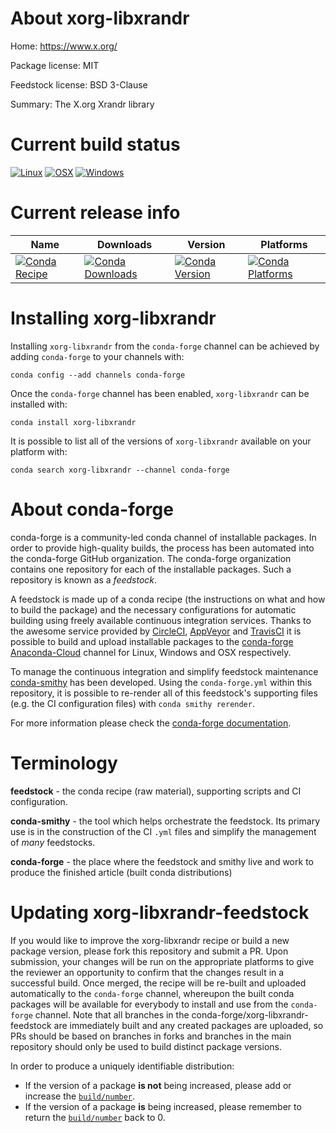 About xorg-libxrandr
====================

Home: https://www.x.org/

Package license: MIT

Feedstock license: BSD 3-Clause

Summary: The X.org Xrandr library



Current build status
====================

[![Linux](https://img.shields.io/circleci/project/github/conda-forge/xorg-libxrandr-feedstock/master.svg?label=Linux)](https://circleci.com/gh/conda-forge/xorg-libxrandr-feedstock)
[![OSX](https://img.shields.io/travis/conda-forge/xorg-libxrandr-feedstock/master.svg?label=macOS)](https://travis-ci.org/conda-forge/xorg-libxrandr-feedstock)
[![Windows](https://img.shields.io/appveyor/ci/conda-forge/xorg-libxrandr-feedstock/master.svg?label=Windows)](https://ci.appveyor.com/project/conda-forge/xorg-libxrandr-feedstock/branch/master)

Current release info
====================

| Name | Downloads | Version | Platforms |
| --- | --- | --- | --- |
| [![Conda Recipe](https://img.shields.io/badge/recipe-xorg--libxrandr-green.svg)](https://anaconda.org/conda-forge/xorg-libxrandr) | [![Conda Downloads](https://img.shields.io/conda/dn/conda-forge/xorg-libxrandr.svg)](https://anaconda.org/conda-forge/xorg-libxrandr) | [![Conda Version](https://img.shields.io/conda/vn/conda-forge/xorg-libxrandr.svg)](https://anaconda.org/conda-forge/xorg-libxrandr) | [![Conda Platforms](https://img.shields.io/conda/pn/conda-forge/xorg-libxrandr.svg)](https://anaconda.org/conda-forge/xorg-libxrandr) |

Installing xorg-libxrandr
=========================

Installing `xorg-libxrandr` from the `conda-forge` channel can be achieved by adding `conda-forge` to your channels with:

```
conda config --add channels conda-forge
```

Once the `conda-forge` channel has been enabled, `xorg-libxrandr` can be installed with:

```
conda install xorg-libxrandr
```

It is possible to list all of the versions of `xorg-libxrandr` available on your platform with:

```
conda search xorg-libxrandr --channel conda-forge
```


About conda-forge
=================

conda-forge is a community-led conda channel of installable packages.
In order to provide high-quality builds, the process has been automated into the
conda-forge GitHub organization. The conda-forge organization contains one repository
for each of the installable packages. Such a repository is known as a *feedstock*.

A feedstock is made up of a conda recipe (the instructions on what and how to build
the package) and the necessary configurations for automatic building using freely
available continuous integration services. Thanks to the awesome service provided by
[CircleCI](https://circleci.com/), [AppVeyor](http://www.appveyor.com/)
and [TravisCI](https://travis-ci.org/) it is possible to build and upload installable
packages to the [conda-forge](https://anaconda.org/conda-forge)
[Anaconda-Cloud](http://docs.anaconda.org/) channel for Linux, Windows and OSX respectively.

To manage the continuous integration and simplify feedstock maintenance
[conda-smithy](http://github.com/conda-forge/conda-smithy) has been developed.
Using the ``conda-forge.yml`` within this repository, it is possible to re-render all of
this feedstock's supporting files (e.g. the CI configuration files) with ``conda smithy rerender``.

For more information please check the [conda-forge documentation](https://conda-forge.org/docs/).

Terminology
===========

**feedstock** - the conda recipe (raw material), supporting scripts and CI configuration.

**conda-smithy** - the tool which helps orchestrate the feedstock.
                   Its primary use is in the construction of the CI ``.yml`` files
                   and simplify the management of *many* feedstocks.

**conda-forge** - the place where the feedstock and smithy live and work to
                  produce the finished article (built conda distributions)


Updating xorg-libxrandr-feedstock
=================================

If you would like to improve the xorg-libxrandr recipe or build a new
package version, please fork this repository and submit a PR. Upon submission,
your changes will be run on the appropriate platforms to give the reviewer an
opportunity to confirm that the changes result in a successful build. Once
merged, the recipe will be re-built and uploaded automatically to the
`conda-forge` channel, whereupon the built conda packages will be available for
everybody to install and use from the `conda-forge` channel.
Note that all branches in the conda-forge/xorg-libxrandr-feedstock are
immediately built and any created packages are uploaded, so PRs should be based
on branches in forks and branches in the main repository should only be used to
build distinct package versions.

In order to produce a uniquely identifiable distribution:
 * If the version of a package **is not** being increased, please add or increase
   the [``build/number``](http://conda.pydata.org/docs/building/meta-yaml.html#build-number-and-string).
 * If the version of a package **is** being increased, please remember to return
   the [``build/number``](http://conda.pydata.org/docs/building/meta-yaml.html#build-number-and-string)
   back to 0.